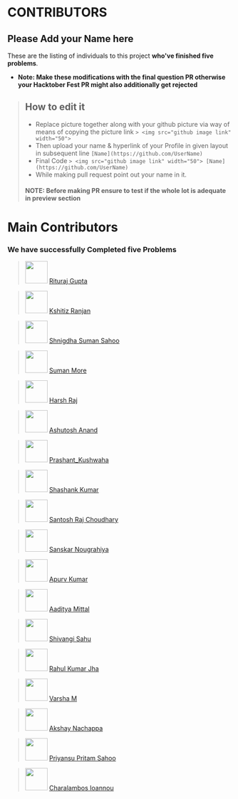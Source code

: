 # CONTRIBUTORS

## Please Add your Name here

These are the listing of individuals to this project **who've finished five problems**.

- **Note: Make these modifications with the final question PR otherwise your Hacktober Fest PR might also additionally get rejected**
> ## How to edit it
>
> - Replace picture together along with your github picture via way of means of copying the picture link
    `> <img src="github image link" width="50"> `
> - Then upload your name & hyperlink of your Profile in given layout in subsequent line
    `[Name](https://github.com/UserName)`
> - Final Code `> <img src="github image link" width="50"> [Name](https://github.com/UserName)`
> - While making pull request point out your name in it.
>
> #### NOTE: Before making PR ensure to test if the whole lot is adequate in preview section

# Main Contributors

### We have successfully Completed five Problems

> <img src="https://avatars.githubusercontent.com/u/62745286?v=4" width="50"> [Rituraj Gupta](https://github.com/RiturajGupta21)

> <img src="https://avatars.githubusercontent.com/u/54390873?v=4" width="50"> [Kshitiz Ranjan](https://github.com/kshitizranjan15)

> <img src="https://avatars.githubusercontent.com/u/79396219?v=4"  width="50"> [Shnigdha Suman Sahoo](https://github.com/Shnigdha)

> <img src="https://avatars.githubusercontent.com/u/67056908?v=4" width="50"> [Suman More](https://github.com/SumanMore)

> <img src="https://avatars.githubusercontent.com/u/82524165?v=4" width="50"> [Harsh Raj](https://github.com/harshmanu22900)

> <img src="https://avatars.githubusercontent.com/u/85955760?v=4" width="50"> [Ashutosh Anand](https://github.com/Ashutosh-107)

> <img src="https://avatars.githubusercontent.com/u/85413089?v=4" width="50"> [Prashant_Kushwaha](https://github.com/praku27)

> <img src="https://avatars.githubusercontent.com/u/54362793?v=4" width="50"> [Shashank Kumar](https://github.com/221bshashank)

> <img src="https://avatars.githubusercontent.com/u/91720401?v=4" width="50"> [Santosh Raj Choudhary](https://github.com/SRChoudhary672)

> <img src="https://avatars.githubusercontent.com/u/82171742?v=4" width="50"> [Sanskar Nougrahiya](https://github.com/sanskarn17)

> <img src= "https://avatars.githubusercontent.com/u/68043017?v=4" width="50"> [Apurv Kumar](https://github.com/Apurv0007)
 
> <img src="https://avatars.githubusercontent.com/u/66875383?v=4" width="50"> [Aaditya Mittal](https://github.com/aadityamittal)

> <img src="https://avatars.githubusercontent.com/u/77060299?v=4" width="50"> [Shivangi Sahu](https://github.com/shivangisahu12)

> <img src="https://avatars.githubusercontent.com/u/53517969?v=4" width="50"> [Rahul Kumar Jha](https://github.com/rahulkumarjha21)

> <img src="https://avatars.githubusercontent.com/u/49654230?v=4" width="50"> [Varsha M](https://github.com/varshamanjunath)
 
> <img src="https://avatars.githubusercontent.com/u/46316452?v=4" width="50"> [Akshay Nachappa](https://github.com/AkshayNachappa)

> <img src="https://avatars.githubusercontent.com/u/85963175?v=4"  width="50"> [Priyansu Pritam Sahoo](https://github.com/priyansupritam)

> <img src="https://avatars.githubusercontent.com/u/45453951?s=400&v=4"  width="50"> [Charalambos Ioannou](https://github.com/CharalambosIoannou)

